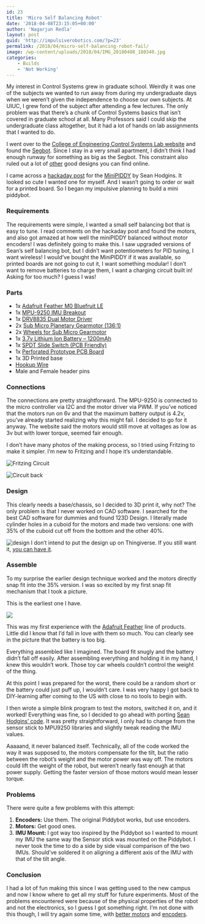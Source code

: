 ```yaml
---
id: 23
title: 'Micro Self Balancing Robot'
date: '2018-04-08T23:15:05+00:00'
author: 'Nagarjun Redla'
layout: post
guid: 'http://impulsiverobotics.com/?p=23'
permalink: /2018/04/micro-self-balancing-robot-fail/
image: /wp-content/uploads/2018/04/IMG_20180408_180340.jpg
categories:
    - Builds
    - 'Not Working'
---
```


My interest in Control Systems grew in graduate school. Weirdly it was one of the subjects we wanted to run away from during my undergraduate days when we weren’t given the independence to choose our own subjects. At UIUC, I grew fond of the subject after attending a few lectures. The only problem was that there’s a chunk of Control Systems basics that isn’t covered in graduate school at all. Many Professors said I could skip the undergraduate class altogether, but it had a lot of hands on lab assignments that I wanted to do.

I went over to the [College of Engineering Control Systems Lab website](http://coecsl.ece.illinois.edu/) and found the [Segbot](http://coecsl.ece.illinois.edu/segbot/segbot.html). Since I stay in a very small apartment, I didn’t think I had enough runway for something as big as the Segbot. This constraint also ruled out a lot of [other](https://www.thingiverse.com/thing:2306541) good designs you can find online.

I came across a [hackaday post](https://hackaday.io/project/11614-worlds-smallest-balancing-robot-minipiddy) for the [MiniPIDDY](https://vine.co/v/OUwrqYE6jHV/embed/simple) by Sean Hodgins. It looked so cute I wanted one for myself. And I wasn’t going to order or wait for a printed board. So I began my impulsive planning to build a mini piddybot.

### Requirements

The requirements were simple, I wanted a small self balancing bot that is easy to tune. I read comments on the hackaday post and found the motors, and also got amazed at how well the miniPIDDY balanced without motor encoders! I was definitely going to make this. I saw upgraded versions of Sean’s self balancing bot, but I didn’t want potentiometers for PID tuning, I want wireless! I would’ve bought the MiniPIDDY if it was available, so printed boards are not going to cut it, I want something modular! I don’t want to remove batteries to charge them, I want a charging circuit built in! Asking for too much? I guess I was!

### Parts

- 1x [Adafruit Feather M0 Bluefruit LE](https://www.adafruit.com/product/2995)
- 1x [MPU-9250 IMU Breakout](https://www.sparkfun.com/products/13762)
- 1x [DRV8835 Dual Motor Driver](https://www.pololu.com/product/2135)
- 2x [Sub Micro Planetary Gearmotor (136:1)](https://www.pololu.com/product/2358)
- 2x [Wheels for Sub Micro Gearmotor](https://www.pololu.com/product/2356)
- 1x [3.7v Lithium Ion Battery – 1200mAh](https://www.adafruit.com/product/2011)
- 1x [SPDT Slide Switch (PCB Friendly)](https://www.adafruit.com/product/805)
- 1x [Perforated Prototype PCB Board](https://www.amazon.com/9x15CM-Single-Prototype-Perforated-Through/dp/B075F2LWZD/ref=sr_1_4?s=industrial&ie=UTF8&qid=1522543545&sr=1-4&keywords=perforated+pcb&dpID=51NHWh0SjrL&preST=_SX342_QL70_&dpSrc=srch)
- 1x 3D Printed base
- [Hookup Wire](https://www.sparkfun.com/products/11375)
- Male and Female header pins

### Connections

The connections are pretty straightforward. The MPU-9250 is connected to the micro controller via I2C and the motor driver via PWM. If you’ve noticed that the motors run on 6v and that the maximum battery output is 4.2v, you’ve already started realizing why this might fail. I decided to go for it anyway. The website said the motors would still move at voltages as low as 3v but with lower torque, seemed fair enough.

I don’t have many photos of the making process, so I tried using Fritzing to make it simpler. I’m new to Fritzing and I hope it’s understandable.

![Fritzing Circuit](https://i0.wp.com/impulsiverobotics.com/wp-content/uploads/2018/04/Screen-Shot-2018-04-08-at-6.08.10-PM.png?resize=1024%2C659&ssl=1 "Fritzing Breadboard Circuit. Sensor stick: MPU 9250, Micro Metal Gearmotor: Sub Micro Plastic Gearmotor")

![Circuit back](https://i0.wp.com/impulsiverobotics.com/wp-content/uploads/2018/04/IMG_20180408_180542.jpg?resize=128%2C300&ssl=1 "'Art.'")

### Design

This clearly needs a base/chassis, so I decided to 3D print it, why not? The only problem is that I never worked on CAD software. I searched for the best CAD software for dummies and found 123D Design. I literally made cylinder holes in a cuboid for the motors and made two versions: one with 35% of the cuboid cut off from the bottom and the other 40%.

![design](https://i0.wp.com/impulsiverobotics.com/wp-content/uploads/2018/04/Screen-Shot-2018-04-08-at-5.17.42-PM.png?resize=1024%2C534&ssl=1 "123D Design in various stages")
I don’t intend to put the design up on Thingiverse. If you still want it, [you can have it](https://impulsiverobotics.com/wp-content/uploads/2018/04/piddytry.zip).

### Assemble

To my surprise the earlier design technique worked and the motors directly snap fit into the 35% version. I was so excited by my first snap fit mechanism that I took a picture.

This is the earliest one I have.

![](https://i0.wp.com/impulsiverobotics.com/wp-content/uploads/2018/04/IMG_20170401_145912-220x300.jpg?resize=220%2C300)

This was my first experience with the [Adafruit Feather](https://www.adafruit.com/feather) line of products. Little did I know that I’d fall in love with them so much. You can clearly see in the picture that the battery is too big.

Everything assembled like I imagined. The board fit snugly and the battery didn’t fall off easily. After assembling everything and holding it in my hand, I knew this wouldn’t work. Those toy car wheels couldn’t control the weight of the thing.

At this point I was prepared for the worst, there could be a random short or the battery could just puff up, I wouldn’t care. I was very happy I got back to DIY-learning after coming to the US with close to no tools to begin with.

I then wrote a simple blink program to test the motors, switched it on, and it worked! Everything was fine, so I decided to go ahead with porting [Sean Hodgins’ code](http://www.idlehandsproject.com/piddybot-a-self-balancing-teaching-tool/). It was pretty straightforward, I only had to change from the sensor stick to MPU9250 libraries and slightly tweak reading the IMU values.

Aaaaand, it never balanced itself. Technically, all of the code worked the way it was supposed to, the motors compensate for the tilt, but the ratio between the robot’s weight and the motor power was way off. The motors could lift the weight of the robot, but weren’t nearly fast enough at that power supply. Getting the faster version of those motors would mean lesser torque.

### Problems

There were quite a few problems with this attempt:

1. **Encoders:** Use them. The original Piddybot works, but use encoders.
2. **Motors:** Get good ones.
3. **IMU Mount:** I got way too inspired by the Piddybot so I wanted to mount my IMU the same way the Sensor stick was mounted on the Piddybot. I never took the time to do a side by side visual comparison of the two IMUs. Should’ve soldered it on aligning a different axis of the IMU with that of the tilt angle.

### Conclusion

I had a lot of fun making this since I was getting used to the new campus and now I know where to get all my stuff for future experiments. Most of the problems encountered were because of the physical properties of the robot and not the electronics, so I guess I got something right. I’m not done with this though, I will try again some time, with [better motors](https://www.pololu.com/category/60/micro-metal-gearmotors) and [encoders](https://www.pololu.com/product/3081).